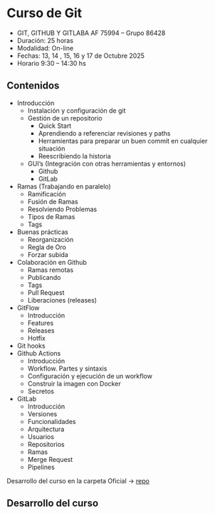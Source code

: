 # Curso de Git

- GIT, GITHUB Y GITLABA AF 75994 – Grupo 86428
- Duración: 25 horas
- Modalidad: On-line
- Fechas: 13, 14 , 15, 16 y 17 de Octubre 2025
- Horario 9:30 – 14:30 hs

## Contenidos

- Introducción
  - Instalación y configuración de git
  - Gestión de un repositorio
    - Quick Start
    - Aprendiendo a referenciar revisiones y paths
    - Herramientas para preparar un buen commit en cualquier situación
    - Reescribiendo la historia
  - GUI’s (Integración con otras herramientas y entornos)
    - Github
    - GitLab
- Ramas (Trabajando en paralelo)
  - Ramificación
  - Fusión de Ramas
  - Resolviendo Problemas
  - Tipos de Ramas
  - Tags
- Buenas prácticas
  - Reorganización
  - Regla de Oro
  - Forzar subida
- Colaboración en Github
  - Ramas remotas
  - Publicando
  - Tags
  - Pull Request
  - Liberaciones (releases)
- GitFlow
  - Introducción
  - Features
  - Releases
  - Hotfix
- Git hooks
- Github Actions
  - Introducción
  - Workflow. Partes y sintaxis
  - Configuración y ejecución de un workflow
  - Construir la imagen con Docker
  - Secretos
- GitLab
  - Introducción
  - Versiones
  - Funcionalidades
  - Arquitectura
  - Usuarios
  - Repositorios
  - Ramas
  - Merge Request
  - Pipelines

Desarrollo del curso en la carpeta Oficial -> [repo](https://github.com/IconoTC/GIT-GITHUB-Y-GITLABA-AF-75994-Grupo-86428)

## Desarrollo del curso

<!-- ## Día 1 (Lunes 13 Octubre 2025)

- Presentación profesor / alumnos
- Introducción: Qué es un SCV y qué un SCV distribuido
- IDE / Editor de código: Visual Studio Code (VSC)
- Terminales
- Instalación de Git
  Configuración inicial
- Primeros pasos con Git
  - Primer repo (init), primer commit
  - Anatomía de un repositorio git: working directory, staging area (index o cache) y repositorio (.git)
  - Estados de un archivo: untracked (U), tracked (modified (M), staged (A), committed)
  - add/commit/reset y status/log/show
  - Mensajes de commit
- Anatomía de comandos típicos, referencias VS paths
  - HEAD, master, HEAD~1 y otras referencias útiles
  - Referencias por mensaje de commit (:/cadena)
- Integración con otras herramientas y entornos
  - Clientes gráficos
  - Entornos de desarrollo
  - Repositorios remotos: GitHub, GitLab, Bitbucket
- Ficheros Markdown
  - Qué son
  - Sintaxis básica
  - Vista previa en VSC
- Aliases
  - Qué son
  - Cómo crearlos: `git config --global alias.co checkout` -->

<!-- ## Día 2 (Martes 14 Octubre 2025)

- Git internals
  - Estructura de un repositorio git: .git
  - Objetos git: blobs, trees, commits (y tags)
  - Creación y lectura de objetos
  - Creación del árbol de objetos en un primer commit
  - Modificación del árbol de objetos en commits sucesivos
  - Referencias: heads, ramas (tags y remotes)
  - Taller: creación de un repositorio git "a mano"
- Herramientas para preparar un buen commit en cualquier situación
  - Comprobar el repositorio. Git log
  - Operaciones en la Staging Area (Index)
    - Añadir ficheros
    - Eliminar de la Staging Area (Index)
  - Eliminar ficheros
    - Problemas con .gitignore
  - Cambiar nombre de ficheros
  - git diff
  - git blame
  - Recapitulando: Git básico
- Reescribiendo la historia
  - Advertencia
  - git command --amend
  - git checkout
  - git reset -->

<!-- ## Día 3 (Miércoles 15 Octubre 2025)

- Reescribiendo la historia (2)
  - Evolución de git checkout: Nuevos comandos git switch y git restore
  - git checkout a nivel de archivo (restore)
  - git reset a nivel de archivo
  - rebase interactivo
    - edit: modificando un commit
    - squash y fixup: fusionando commits
    - drop: eliminando un commit
  - Ref logs
  - Otros comandos
    - git stash
    - git clean
    - git revert
    - git bisect
- Trabajando en paralelo

  - Ramas
    - Crear y seleccionar
      - Crear desde referencia
    - Ver ramas
    - Borrar ramas
    - Mover y renombrar ramas
  - Combinación de ramas: Merge y Rebase
    - git merge
      - fast-forward
      - three-way merge
    - git rebase
    - git cherry-pick
    - Resolución de conflictos

- Repositorios remotos
  - Repositorios "bare"
  - Clonar repositorios: git clone
  - git remote
  - git push
  - git pull
    - git fetch
    - git merge / git rebase
    - Conflictos -->

<!-- ## Día 4 (Jueves 16 Octubre 2025)

- Repositorios remotos (continuación)

  - Ramas remotas
    - Seguimiento de ramas remotas (tracking branches)
    - Crear ramas locales a partir de ramas remotas: fetch + checkout / switch -c
    - Subir ramas locales a ramas remotas
    - Eliminar ramas remotas
  - Pull requests (GitHub) / Merge requests (GitLab)
    - Flujo de trabajo típico
    - Revisión de código
    - Resolución de conflictos en remoto
    - Buenas prácticas:
      - Actualizar la rama con la rama main antes de hacer el merge
      - Resolución de conflictos en local
      - Eliminar la rama una vez hecho el merge
  - Etiquetas (tags)
    - Tags anotadas y tags ligeros
    - Crear, listar, eliminar

- Flujos de trabajo (workflows)

  - Git Flow
  - GitLab Flow
  - GitHub Flow
    - Ship-Show-Ask

- GitHub
  - Hosting de Repositorios
    - repositorios públicos y privados; ramas y remotos: push y pull (v.s.)
    - tags y releases
    - forks
  - Colaboración
    - pull requests: revisión de código y comentarios (v.s.)
    - PR desde ramas y forks
    - Proyectos
      - Tableros (Boards)
      - issues y proyectos; milestones
    - Wikis
    - Gists
  - CI/CD
    - GitHub Pages -->

<!-- ## Día 5 (Jueves 17 Octubre 2025)

- GitHub (continuación)
  - GitHub Pages
  - Integración continua / Entrega continua (CI/CD)
  - GitHub Actions
    - Introducción
    - Workflow. Partes y sintaxis
    - Configuración y ejecución de un workflow
    - Secretos
- GitLab
  - Similitudes y diferencias con GitHub
  - Merge Request
  - CI/CD en GitLab
    - Introducción a CI/CD
    - Configuración de un pipeline: stages y jobs
    - Artefactos
    - Variables -->
